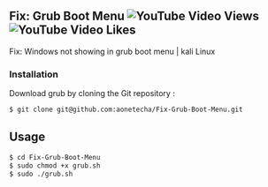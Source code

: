 
## Fix: Grub Boot Menu  <img alt="YouTube Video Views" src="https://img.shields.io/youtube/views/EycHi_11NAs?style=social"> <img alt="YouTube Video Likes" src="https://img.shields.io/youtube/likes/EycHi_11NAs?style=social">

Fix: Windows not showing in grub boot menu | kali Linux



### Installation

Download grub by cloning the Git repository :
```bash
$ git clone git@github.com:aonetecha/Fix-Grub-Boot-Menu.git
```
    
## Usage
```bash
$ cd Fix-Grub-Boot-Menu
$ sudo chmod +x grub.sh
$ sudo ./grub.sh
